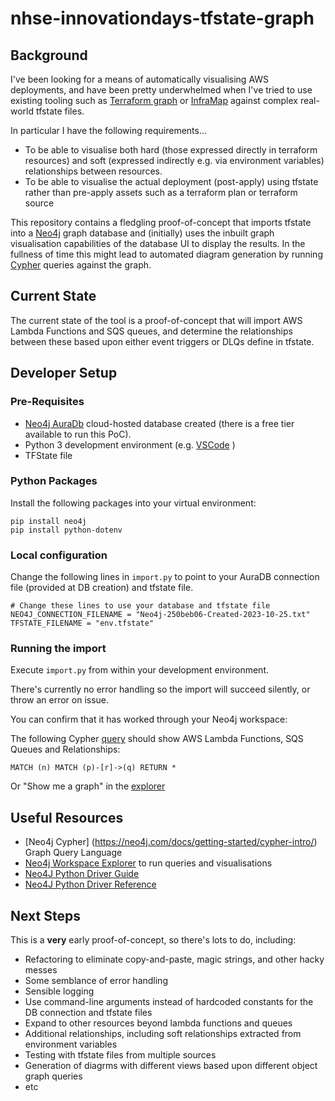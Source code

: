# nhse-innovationdays-tfstate-graph
## Background
I've been looking for a means of automatically visualising AWS deployments, and have been pretty underwhelmed when I've tried to use existing tooling such as [Terraform graph](https://developer.hashicorp.com/terraform/cli/commands/graph) or [InfraMap](https://github.com/cycloidio/inframap) against complex real-world tfstate files.

In particular I have the following requirements...

- To be able to visualise both hard (those expressed directly in terraform resources) and soft (expressed indirectly e.g. via environment variables) relationships between resources.
- To be able to visualise the actual deployment (post-apply) using tfstate rather than pre-apply assets such as a terraform plan or terraform source

This repository contains a fledgling proof-of-concept that imports tfstate into a [Neo4j](https://neo4j.com) graph database and (initially) uses the inbuilt graph visualisation capabilities of the database UI to display the results. In the fullness of time this might lead to automated diagram generation by running [Cypher](https://neo4j.com/docs/cypher-manual/current/introduction/) queries against the graph.

## Current State

The current state of the tool is a proof-of-concept that will import AWS Lambda Functions and SQS queues, and determine the relationships between these based upon either event triggers or DLQs define in tfstate.

## Developer Setup
### Pre-Requisites

- [Neo4j AuraDb](https://neo4j.com/cloud/aura-free/) cloud-hosted database created (there is a free tier available to run this PoC).
- Python 3 development environment (e.g. [VSCode](https://code.visualstudio.com/docs/python/python-tutorial) )
- TFState file

### Python Packages

Install the following packages into your virtual environment:

    pip install neo4j
    pip install python-dotenv

### Local configuration

Change the following lines in `import.py` to point to your AuraDB connection file (provided at DB creation) and tfstate file.

    # Change these lines to use your database and tfstate file
    NEO4J_CONNECTION_FILENAME = "Neo4j-250beb06-Created-2023-10-25.txt"
    TFSTATE_FILENAME = "env.tfstate"
    
### Running the import

Execute `import.py` from within your development environment.

There's currently no error handling so the import will succeed silently, or throw an error on issue.

You can confirm that it has worked through your  Neo4j workspace:

The following Cypher [query](https://workspace-preview.neo4j.io/workspace/query) should show AWS Lambda Functions, SQS Queues and Relationships:

`MATCH (n) MATCH (p)-[r]->(q) RETURN *`

Or "Show me a graph" in the [explorer](https://workspace-preview.neo4j.io/workspace/explore)

## Useful Resources

- [Neo4j Cypher] (https://neo4j.com/docs/getting-started/cypher-intro/) Graph Query Language
- [Neo4j Workspace Explorer](https://workspace-preview.neo4j.io/workspace/query) to run queries and visualisations
- [Neo4J Python Driver Guide](https://neo4j.com/docs/python-manual/current/)
- [Neo4J Python Driver Reference](https://neo4j.com/docs/api/python-driver/current/)

## Next Steps

This is a **very** early proof-of-concept, so there's lots to do, including:

- Refactoring to eliminate copy-and-paste, magic strings, and other hacky messes
- Some semblance of error handling
- Sensible logging
- Use command-line arguments instead of hardcoded constants for the DB connection and tfstate files
- Expand to other resources beyond lambda functions and queues
- Additional relationships, including soft relationships extracted from environment variables
- Testing with tfstate files from multiple sources
- Generation of diagrms with different views based upon different object graph queries
- etc
